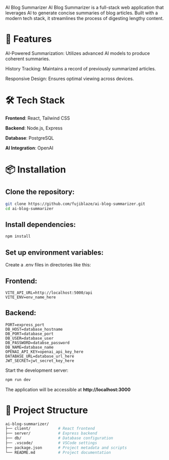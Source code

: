 AI Blog Summarizer
AI Blog Summarizer is a full-stack web application that leverages AI to generate concise summaries of blog articles. Built with a modern tech stack, it streamlines the process of digesting lengthy content.

# 🚀 Features
AI-Powered Summarization: Utilizes advanced AI models to produce coherent summaries.

History Tracking: Maintains a record of previously summarized articles.

Responsive Design: Ensures optimal viewing across devices.

# 🛠️ Tech Stack
**Frontend**: React, Tailwind CSS

**Backend**: Node.js, Express

**Database**: PostgreSQL

**AI Integration**: OpenAI

# 📦 Installation
## Clone the repository:
```bash
git clone https://github.com/fujiblaze/ai-blog-summarizer.git
cd ai-blog-summarizer
```

## Install dependencies:
```bash
npm install
```
## Set up environment variables:

Create a .env files in directories like this:
## Frontend:
```env
VITE_API_URL=http://localhost:5000/api
VITE_ENV=env_name_here
```

## Backend:
```env
PORT=express_port
DB_HOST=database_hostname
DB_PORT=database_port
DB_USER=database_user
DB_PASSWORD=databse_password
DB_NAME=database_name
OPENAI_API_KEY=openai_api_key_here
DATABASE_URL=database_url_here
JWT_SECRET=jwt_secret_key_here
```

Start the development server:
```bash
npm run dev
```
The application will be accessible at **http://localhost:3000**

# 📁 Project Structure
```bash
ai-blog-summarizer/
├── client/            # React frontend
├── server/            # Express backend
├── db/                # Database configuration
├── .vscode/           # VSCode settings
├── package.json       # Project metadata and scripts
└── README.md          # Project documentation
```
